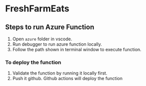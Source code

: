# FreshFarmEats

## Steps to run Azure Function
1. Open `azure` folder in vscode.
2. Run debugger to run azure function locally.
3. Follow the path shown in terminal window to execute function.

### To deploy the function
1. Validate the function by running it locally first.
2. Push it github. Github actions will deploy the function
